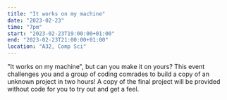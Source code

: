 ```yaml
---
title: "It works on my machine"
date: "2023-02-23"
time: "7pm"
start: "2023-02-23T19:00:00+01:00"
end: "2023-02-23T21:00:00+01:00"
location: "A32, Comp Sci"
---
```


"It works on my machine", but can you make it on yours? This event challenges you and a group of coding comrades to build a copy of an unknown project in two hours! A copy of the final project will be provided without code for you to try out and get a feel.





